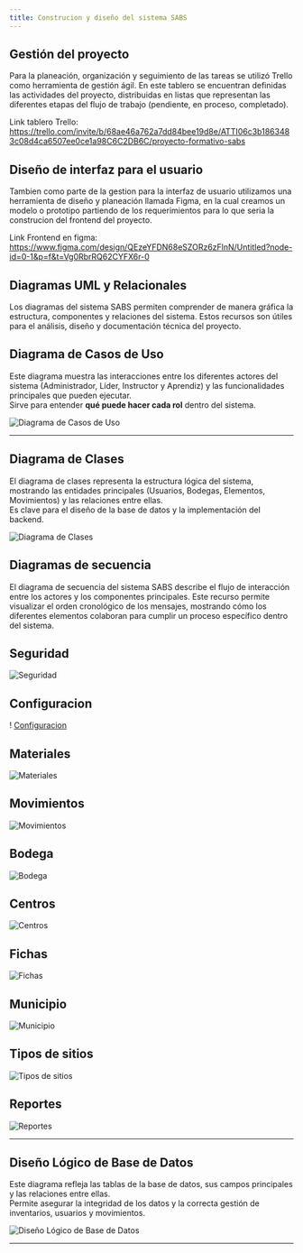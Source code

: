 ```yaml
---
title: Construcion y diseño del sistema SABS
---
```


## Gestión del proyecto

Para la planeación, organización y seguimiento de las tareas se utilizó Trello como herramienta de gestión ágil.
En este tablero se encuentran definidas las actividades del proyecto, distribuidas en listas que representan las diferentes etapas del flujo de trabajo (pendiente, en proceso, completado).


Link tablero Trello: 
https://trello.com/invite/b/68ae46a762a7dd84bee19d8e/ATTI06c3b1863483c08d4ca6507ee0ce1a98C6C2DB6C/proyecto-formativo-sabs

## Diseño de interfaz para el usuario
Tambien como parte de la gestion para la interfaz de usuario utilizamos una herramienta de diseño y planeación llamada Figma, en la cual creamos un modelo o prototipo partiendo de los requerimientos para lo que seria la construcion del frontend del proyecto. 

Link Frontend en figma:
https://www.figma.com/design/QEzeYFDN68eSZORz6zFlnN/Untitled?node-id=0-1&p=f&t=Vg0RbrRQ62CYFX6r-0 


## Diagramas UML y Relacionales
Los diagramas del sistema SABS permiten comprender de manera gráfica la estructura, componentes y relaciones del sistema. Estos recursos son útiles para el análisis, diseño y documentación técnica del proyecto.


## Diagrama de Casos de Uso
Este diagrama muestra las interacciones entre los diferentes actores del sistema (Administrador, Líder, Instructor y Aprendiz) y las funcionalidades principales que pueden ejecutar.  
Sirve para entender **qué puede hacer cada rol** dentro del sistema.

![Diagrama de Casos de Uso](/diagrams/casosdeuso.png)

---

## Diagrama de Clases
El diagrama de clases representa la estructura lógica del sistema, mostrando las entidades principales (Usuarios, Bodegas, Elementos, Movimientos) y las relaciones entre ellas.  
Es clave para el diseño de la base de datos y la implementación del backend.

![Diagrama de Clases](/diagrams/clases.png)


## Diagramas de secuencia

El diagrama de secuencia del sistema SABS describe el flujo de interacción entre los actores y los componentes principales.
Este recurso permite visualizar el orden cronológico de los mensajes, mostrando cómo los diferentes elementos colaboran para cumplir un proceso específico dentro del sistema.


## Seguridad

![Seguridad](/diagrams/seguridad_secuencia.png)

## Configuracion
! [Configuracion](/diagrams/configuracion_secuencia.png)

## Materiales 
![Materiales](/diagrams/materiales_secuencia.png)

## Movimientos 
![Movimientos](/diagrams/movimientos_secuencia.png)

## Bodega
![Bodega](/diagrams/bodega_secuencia.png)

## Centros
![Centros](/diagrams/centros_secuencia.png)

## Fichas
![Fichas](/diagrams/fichas_secuencia.png)

## Municipio
![Municipio](/diagrams/municipio_secuencia.png)

## Tipos de sitios
![Tipos de sitios](/diagrams/tipos_de_sitios_secuencia.png)

## Reportes
![Reportes](/diagrams/reportes_con_graficas_secuencia.png)

---

## Diseño Lógico de Base de Datos
Este diagrama refleja las tablas de la base de datos, sus campos principales y las relaciones entre ellas.  
Permite asegurar la integridad de los datos y la correcta gestión de inventarios, usuarios y movimientos.

![Diseño Lógico de Base de Datos](/diagrams/apiPostgrestfinal.png)

---

